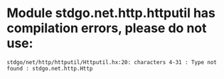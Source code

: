 # Module stdgo.net.http.httputil has compilation errors, please do not use:
```
stdgo/net/http/httputil/Httputil.hx:20: characters 4-31 : Type not found : stdgo.net.http.Http

```

